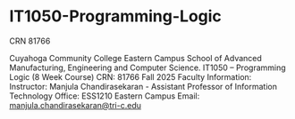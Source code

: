 # IT1050-Programming-Logic
CRN 81766

Cuyahoga Community College
Eastern Campus
School of Advanced Manufacturing, Engineering and Computer Science.
IT1050 – Programming Logic (8 Week Course)
CRN: 81766 Fall 2025
Faculty Information:
Instructor: Manjula Chandirasekaran - Assistant Professor of Information Technology
Office: ESS1210 Eastern Campus
Email: manjula.chandirasekaran@tri-c.edu